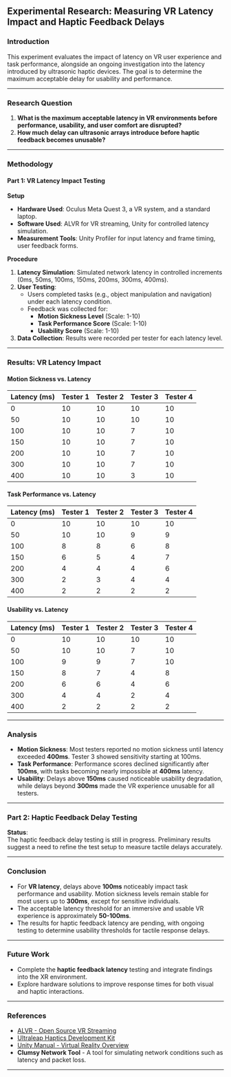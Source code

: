 ## Experimental Research: Measuring VR Latency Impact and Haptic Feedback Delays

### Introduction  
This experiment evaluates the impact of latency on VR user experience and task performance, alongside an ongoing investigation into the latency introduced by ultrasonic haptic devices. The goal is to determine the maximum acceptable delay for usability and performance.

---

### Research Question  
1. **What is the maximum acceptable latency in VR environments before performance, usability, and user comfort are disrupted?**  
2. **How much delay can ultrasonic arrays introduce before haptic feedback becomes unusable?**

---

### Methodology  

#### Part 1: VR Latency Impact Testing  
**Setup**  
- **Hardware Used**: Oculus Meta Quest 3, a VR system, and a standard laptop.  
- **Software Used**: ALVR for VR streaming, Unity for controlled latency simulation.  
- **Measurement Tools**: Unity Profiler for input latency and frame timing, user feedback forms.  

**Procedure**  
1. **Latency Simulation**: Simulated network latency in controlled increments (0ms, 50ms, 100ms, 150ms, 200ms, 300ms, 400ms).  
2. **User Testing**:
   - Users completed tasks (e.g., object manipulation and navigation) under each latency condition.
   - Feedback was collected for:
     - **Motion Sickness Level** (Scale: 1-10)
     - **Task Performance Score** (Scale: 1-10)
     - **Usability Score** (Scale: 1-10)
3. **Data Collection**: Results were recorded per tester for each latency level.  

---

### Results: VR Latency Impact  

#### Motion Sickness vs. Latency
| **Latency (ms)** | **Tester 1** | **Tester 2** | **Tester 3** | **Tester 4** |
|------------------|--------------|--------------|--------------|--------------|
| 0               | 10           | 10           | 10           | 10           |
| 50              | 10           | 10           | 10           | 10           |
| 100             | 10           | 10           | 7            | 10           |
| 150             | 10           | 10           | 7            | 10           |
| 200             | 10           | 10           | 7            | 10           |
| 300             | 10           | 10           | 7            | 10           |
| 400             | 10           | 10           | 3            | 10           |

#### Task Performance vs. Latency
| **Latency (ms)** | **Tester 1** | **Tester 2** | **Tester 3** | **Tester 4** |
|------------------|--------------|--------------|--------------|--------------|
| 0               | 10           | 10           | 10           | 10           |
| 50              | 10           | 10           | 9            | 9            |
| 100             | 8            | 8            | 6            | 8            |
| 150             | 6            | 5            | 4            | 7            |
| 200             | 4            | 4            | 4            | 6            |
| 300             | 2            | 3            | 4            | 4            |
| 400             | 2            | 2            | 2            | 2            |

#### Usability vs. Latency
| **Latency (ms)** | **Tester 1** | **Tester 2** | **Tester 3** | **Tester 4** |
|------------------|--------------|--------------|--------------|--------------|
| 0               | 10           | 10           | 10           | 10           |
| 50              | 10           | 10           | 7            | 10           |
| 100             | 9            | 9            | 7            | 10           |
| 150             | 8            | 7            | 4            | 8            |
| 200             | 6            | 6            | 4            | 6            |
| 300             | 4            | 4            | 2            | 4            |
| 400             | 2            | 2            | 2            | 2            |

---

### Analysis  
- **Motion Sickness**: Most testers reported no motion sickness until latency exceeded **400ms**. Tester 3 showed sensitivity starting at 100ms.  
- **Task Performance**: Performance scores declined significantly after **100ms**, with tasks becoming nearly impossible at **400ms** latency.  
- **Usability**: Delays above **150ms** caused noticeable usability degradation, while delays beyond **300ms** made the VR experience unusable for all testers.

---

### Part 2: Haptic Feedback Delay Testing  
**Status**:  
The haptic feedback delay testing is still in progress. Preliminary results suggest a need to refine the test setup to measure tactile delays accurately.

---

### Conclusion  
- For **VR latency**, delays above **100ms** noticeably impact task performance and usability. Motion sickness levels remain stable for most users up to **300ms**, except for sensitive individuals.  
- The acceptable latency threshold for an immersive and usable VR experience is approximately **50-100ms**.  
- The results for haptic feedback latency are pending, with ongoing testing to determine usability thresholds for tactile response delays.

---

### Future Work  
- Complete the **haptic feedback latency** testing and integrate findings into the XR environment.  
- Explore hardware solutions to improve response times for both visual and haptic interactions.

---

### References  
- [ALVR - Open Source VR Streaming](https://github.com/alvr-org/ALVR)  
- [Ultraleap Haptics Development Kit](https://leap2.ultraleap.com/products/haptics-development-kit)  
- [Unity Manual - Virtual Reality Overview](https://docs.unity3d.com/Manual/VROverview.html)  
- **Clumsy Network Tool** - A tool for simulating network conditions such as latency and packet loss.

---
